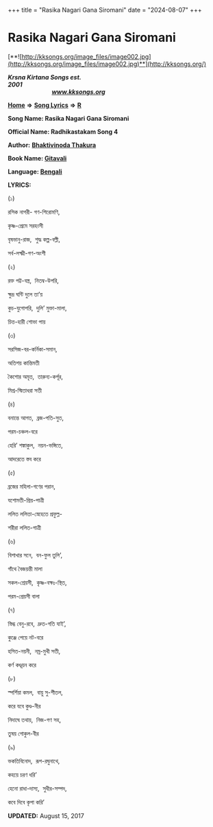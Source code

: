 +++
title = "Rasika Nagari Gana Siromani"
date = "2024-08-07"
+++

# Rasika Nagari Gana Siromani
[**![http://kksongs.org/image_files/image002.jpg](http://kksongs.org/image_files/image002.jpg)**](http://kksongs.org/)

**_Krsna Kirtana Songs est. 2001_**                                                                                                                                                 **_www.kksongs.org_**

**[Home](http://kksongs.org/)** **⇒** **[Song Lyrics](http://kksongs.org/lyrics.html)** **⇒** **[R](http://kksongs.org/songs/song_r.html)**

**Song Name: Rasika Nagari Gana Siromani**

**Official Name: Radhikastakam Song 4**

**Author:** [**Bhaktivinoda Thakura**](http://kksongs.org/authors/list/bhaktivinoda.html)

**Book Name: [Gitavali](http://kksongs.org/authors/literature/gitavali.html)**

**Language: [Bengali](http://kksongs.org/language/list/bengali.html)**

**LYRICS:**

(১)

রসিক নাগরী\- গণ\-শিরোমণি,

কৃষ্ণ\-প্রেমে সরহংসী

বৃষভানু\-রাজ,  শুদ্ধ কল্প\-বল্লী,

সর্ব\-লক্ষ্মী\-গণ\-অংশী

(২)

রক্ত পট্ট\-বস্ত্র,  নিতম্ব\-উপরি,

ক্ষুদ্র ঘন্টি দুলে তা’য়

কুচ\-যুগোপরি,  দুলি’ মুক্তা\-মালা,

চিত্ত\-হারী শোভা পায়

(৩)

সরসিজ\-বর\-কর্নিকা\-সমান,

অতিশয় কান্তিমতী

কৈশোর অমৃত,  তারুন্য\-কর্পূর,

মিশ্র\-স্মিতাধরা সতী

(৪)

বনান্তে আগত,  ব্রজ\-পতি\-সুত,

পরম\-চঞ্চল\-বরে

হেরি’ শঙ্কাকুল,  নয়ন\-ভঙ্গিতে,

আদরেতে স্তব করে

(৫)

ব্রজের মহিলা\-গণের পরান,

যশোমতী\-প্রিয়\-পাত্রী

ললিত ললিতা\-স্নেহেতে প্রফুল্ল\-

শরীরা ললিত\-গাত্রী

(৬)

বিশাখার সনে,  বন\-ফুল তুলি’,

গাঁথে বৈজয়ন্তী মালা

সকল\-শ্রেয়সী,  কৃষ্ণ\-বক্ষঃ\-স্থিত,

পরম\-প্রেয়সী বালা

(৭)

স্নিগ্ধ বেনু\-রবে,  দ্রুত\-গতি যাই’,

কুঞ্জে পেয়ে নট\-বরে

হসিত\-নয়নী,  নম্র\-মুখী সতী,

কর্ণ কণ্ডূয়ন করে

(৮)

স্পর্শিয়া কমল,  বায়ু সু\-শীতল,

করে যবে কুণ্ড\-নীর

নিদাঘে তথায়,  নিজ\-গণ সহ,

তুষয় গোকুল\-বীর

(৯)

ভকতিবিনোদ,  রূপ\-রঘুনাথে,

কহয়ে চরণ ধরি’

হেনো রাধা\-দাস্য,  সুধীর\-সম্পদ,

কবে দিবে কৃপা করি’

**UPDATED:** August 15, 2017
